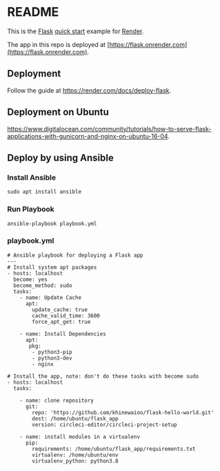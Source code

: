 # README

This is the [Flask](http://flask.pocoo.org/) [quick start](http://flask.pocoo.org/docs/1.0/quickstart/#a-minimal-application) example for [Render](https://render.com).

The app in this repo is deployed at [https://flask.onrender.com](https://flask.onrender.com).

## Deployment

Follow the guide at https://render.com/docs/deploy-flask.

## Deployment on Ubuntu
https://www.digitalocean.com/community/tutorials/how-to-serve-flask-applications-with-gunicorn-and-nginx-on-ubuntu-16-04.


## Deploy by using Ansible
### Install Ansible
```
sudo apt install ansible
```

###  Run Playbook
```
ansible-playbook playbook.yml
```

### playbook.yml
```
# Ansible playbook for deploying a Flask app
---
# Install system apt packages
- hosts: localhost
  become: yes
  become_method: sudo
  tasks:
    - name: Update Cache
      apt:
        update_cache: true
        cache_valid_time: 3600
        force_apt_get: true

    - name: Install Dependencies
      apt:
       pkg:
        - python3-pip
        - python3-dev
        - nginx

# Install the app, note: don't do these tasks with become sudo
- hosts: localhost
  tasks:

    - name: clone repository
      git:
        repo: 'https://github.com/khinewaioo/flask-hello-world.git'
        dest: /home/ubuntu/flask_app
        version: circleci-editor/circleci-project-setup

    - name: install modules in a virtualenv
      pip:
        requirements: /home/ubuntu/flask_app/requirements.txt
        virtualenv: /home/ubuntu/env
        virtualenv_python: python3.8
```
